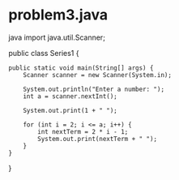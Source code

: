 # problem3.java
java
import java.util.Scanner;

public class Series1 {

    public static void main(String[] args) {
        Scanner scanner = new Scanner(System.in);

        System.out.println("Enter a number: ");
        int a = scanner.nextInt();

        System.out.print(1 + " ");

        for (int i = 2; i <= a; i++) {
            int nextTerm = 2 * i - 1;
            System.out.print(nextTerm + " ");
        }
    }
}
